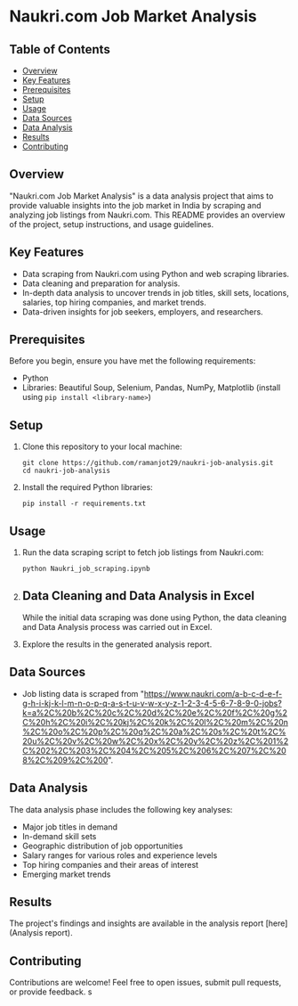 # Naukri.com Job Market Analysis

## Table of Contents
- [Overview](#overview)
- [Key Features](#key-features)
- [Prerequisites](#prerequisites)
- [Setup](#setup)
- [Usage](#usage)
- [Data Sources](#data-sources)
- [Data Analysis](#data-analysis)
- [Results](#results)
- [Contributing](#contributing)


## Overview
"Naukri.com Job Market Analysis" is a data analysis project that aims to provide valuable insights into the job market in India by scraping and analyzing job listings from Naukri.com. This README provides an overview of the project, setup instructions, and usage guidelines.

## Key Features
- Data scraping from Naukri.com using Python and web scraping libraries.
- Data cleaning and preparation for analysis.
- In-depth data analysis to uncover trends in job titles, skill sets, locations, salaries, top hiring companies, and market trends.
- Data-driven insights for job seekers, employers, and researchers.

## Prerequisites
Before you begin, ensure you have met the following requirements:
- Python 
- Libraries: Beautiful Soup, Selenium, Pandas, NumPy, Matplotlib (install using `pip install <library-name>`)

## Setup
1. Clone this repository to your local machine:
   ```shell
   git clone https://github.com/ramanjot29/naukri-job-analysis.git
   cd naukri-job-analysis
   ```

2. Install the required Python libraries:
   ```shell
   pip install -r requirements.txt
   ```

## Usage
1. Run the data scraping script to fetch job listings from Naukri.com:
   ```shell
   python Naukri_job_scraping.ipynb
   ```

2. ## Data Cleaning and  Data Analysis  in Excel
   While the initial data scraping was done using Python, the data cleaning and Data Analysis process was carried out in Excel.

3. Explore the results in the generated analysis report.

## Data Sources
- Job listing data is scraped from "https://www.naukri.com/a-b-c-d-e-f-g-h-i-kj-k-l-m-n-o-p-q-a-s-t-u-v-w-x-y-z-1-2-3-4-5-6-7-8-9-0-jobs?k=a%2C%20b%2C%20c%2C%20d%2C%20e%2C%20f%2C%20g%2C%20h%2C%20i%2C%20kj%2C%20k%2C%20l%2C%20m%2C%20n%2C%20o%2C%20p%2C%20q%2C%20a%2C%20s%2C%20t%2C%20u%2C%20v%2C%20w%2C%20x%2C%20y%2C%20z%2C%201%2C%202%2C%203%2C%204%2C%205%2C%206%2C%207%2C%208%2C%209%2C%200".

## Data Analysis
The data analysis phase includes the following key analyses:
- Major job titles in demand
- In-demand skill sets
- Geographic distribution of job opportunities
- Salary ranges for various roles and experience levels
- Top hiring companies and their areas of interest
- Emerging market trends

## Results
The project's findings and insights are available in the analysis report [here](Analysis report).

## Contributing
Contributions are welcome! Feel free to open issues, submit pull requests, or provide feedback.
s